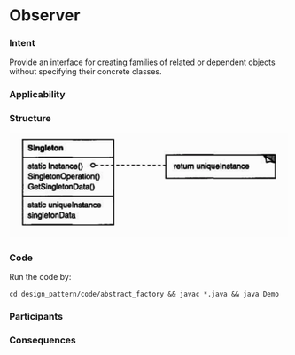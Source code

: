 # Observer

### Intent
Provide an interface for creating families of related or dependent objects without specifying their concrete classes.

### Applicability

### Structure

<img src="../images/singleton_structure.png">

### Code

Run the code by:
```
cd design_pattern/code/abstract_factory && javac *.java && java Demo
```

### Participants

### Consequences